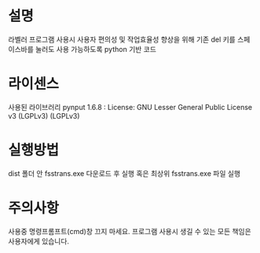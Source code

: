 # 설명
라벨러 프로그램 사용시 사용자 편의성 및 작업효율성 향상을 위해
기존 del 키를 스페이스바를 눌러도 사용 가능하도록 python 기반 코드

# 라이센스
사용된 라이브러리
pynput 1.6.8 : License: GNU Lesser General Public License v3 (LGPLv3) (LGPLv3)

# 실행방법
dist 폴더 안 fsstrans.exe 다운로드 후 실행 혹은
최상위 fsstrans.exe 파일 실행

# 주의사항
사용중 명령프롬프트(cmd)창 끄지 마세요.
프로그램 사용시 생길 수 있는 모든 책임은 사용자에게 있습니다.
